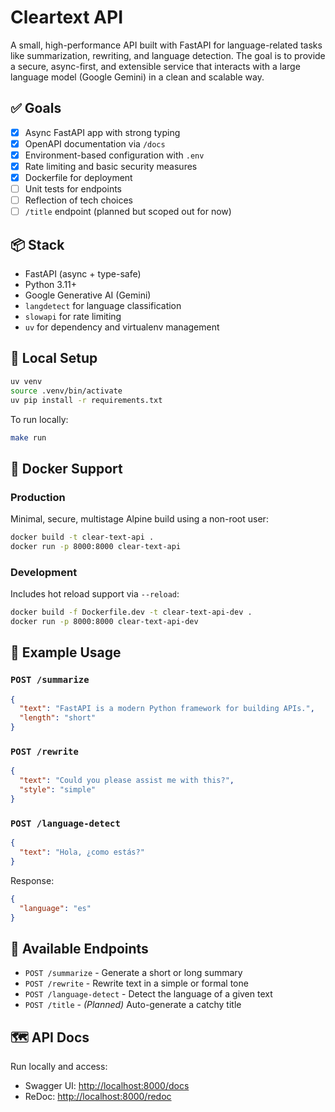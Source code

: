 # Cleartext API

A small, high-performance API built with FastAPI for language-related tasks like summarization, rewriting, and language detection. The goal is to provide a secure, async-first, and extensible service that interacts with a large language model (Google Gemini) in a clean and scalable way.

## ✅ Goals

- [x] Async FastAPI app with strong typing
- [x] OpenAPI documentation via `/docs`
- [x] Environment-based configuration with `.env`
- [x] Rate limiting and basic security measures
- [x] Dockerfile for deployment
- [ ] Unit tests for endpoints
- [ ] Reflection of tech choices
- [ ] `/title` endpoint (planned but scoped out for now)

## 📦 Stack

- FastAPI (async + type-safe)
- Python 3.11+
- Google Generative AI (Gemini)
- `langdetect` for language classification
- `slowapi` for rate limiting
- `uv` for dependency and virtualenv management

## 🔧 Local Setup

```bash
uv venv
source .venv/bin/activate
uv pip install -r requirements.txt
```

To run locally:

```bash
make run
```

## 🐳 Docker Support

### Production

Minimal, secure, multistage Alpine build using a non-root user:

```bash
docker build -t clear-text-api .
docker run -p 8000:8000 clear-text-api
```

### Development

Includes hot reload support via `--reload`:

```bash
docker build -f Dockerfile.dev -t clear-text-api-dev .
docker run -p 8000:8000 clear-text-api-dev
```

## 🧪 Example Usage

### `POST /summarize`

```json
{
  "text": "FastAPI is a modern Python framework for building APIs.",
  "length": "short"
}
```

### `POST /rewrite`

```json
{
  "text": "Could you please assist me with this?",
  "style": "simple"
}
```

### `POST /language-detect`

```json
{
  "text": "Hola, ¿como estás?"
}
```

Response:

```json
{
  "language": "es"
}
```

## 🔐 Available Endpoints

- `POST /summarize` - Generate a short or long summary
- `POST /rewrite` - Rewrite text in a simple or formal tone
- `POST /language-detect` - Detect the language of a given text
- `POST /title` - _(Planned)_ Auto-generate a catchy title

## 🗺️ API Docs

Run locally and access:

- Swagger UI: [http://localhost:8000/docs](http://localhost:8000/docs)
- ReDoc: [http://localhost:8000/redoc](http://localhost:8000/redoc)
